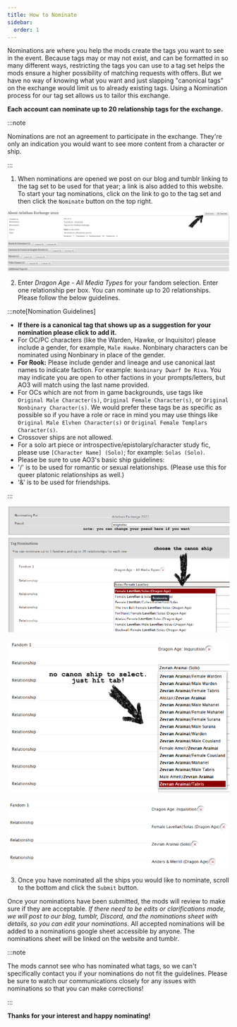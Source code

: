 ```yaml
---
title: How to Nominate
sidebar:
  order: 1
---
```


Nominations are where you help the mods create the tags you want to see in the
event. Because tags may or may not exist, and can be formatted in so many
different ways, restricting the tags you can use to a tag set helps the mods
ensure a higher possibility of matching requests with offers. But we have no way
of knowing what you want and just slapping "canonical tags" on the exchange
would limit us to already existing tags. Using a Nomination process for our tag
set allows us to tailor this exchange.

**Each account can nominate up to 20 relationship tags for the exchange.**

:::note

Nominations are not an agreement to participate in the exchange. They're only an
indication you would want to see more content from a character or ship.

:::

1. When nominations are opened we post on our blog and tumblr linking to the tag
   set to be used for that year; a link is also added to this website. To start
   your tag nominations, click on the link to go to the tag set and then click
   the `Nominate` button on the top right.

![AO3 Tag Set Page](../../../assets/images/nominate.png)

2. Enter _Dragon Age - All Media Types_ for your fandom selection. Enter one
   relationship per box. You can nominate up to 20 relationships. Please follow
   the below guidelines.

:::note[Nomination Guidelines]

- **If there is a canonical tag that shows up as a suggestion for your
  nomination please click to add it.**
- For OC/PC characters (like the Warden, Hawke, or Inquisitor) please include a
  gender, for example, `Male Hawke`. Nonbinary characters can be nominated using
  Nonbinary in place of the gender.
- **For Rook:** Please include gender and lineage and use canonical last names
  to indicate faction. For example: `Nonbinary Dwarf De Riva`. You may indicate
  you are open to other factions in your prompts/letters, but AO3 will match
  using the last name provided.
- For OCs which are not from in game backgrounds, use tags like
  `Original Male Character(s)`, `Original Female Character(s)`, or
  `Original Nonbinary Character(s)`. We would prefer these tags be as specific
  as possible so if you have a role or race in mind you may use things like
  `Original Male Elvhen Character(s)` or
  `Original Female Templars Character(s)`.
- Crossover ships are not allowed.
- For a solo art piece or introspective/epistolary/character study fic, please
  use `[Character Name] (Solo)`; for example: `Solas (Solo)`.
- Please be sure to use AO3's basic ship guidelines:
- '/' is to be used for romantic or sexual relationships. (Please use this for
  queer platonic relationships as well.)
- '&' is to be used for friendships.

:::

![A tag with a canon ship option](../../../assets/images/canon.png)

![A tag with no canon ship option](../../../assets/images/nocanon.png)

![Demonstration of all nomination types](../../../assets/images/allnomtypes.png)

3. Once you have nominated all the ships you would like to nominate, scroll to
   the bottom and click the `Submit` button.

Once your nominations have been submitted, the mods will review to make sure if
they are acceptable. _If there need to be edits or clarifications made, we will
post to our blog, tumblr, Discord, and the nominations sheet with details, so
you can edit your nominations._ All accepted nominations will be added to a
nominations google sheet accessible by anyone. The nominations sheet will be
linked on the website and tumblr.

:::note

The mods cannot see who has nominated what tags, so we can't specifically
contact you if your nominations do not fit the guidelines. Please be sure to
watch our communications closely for any issues with nominations so that you can
make corrections!

:::

**Thanks for your interest and happy nominating!**
